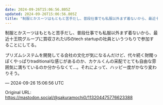 ```yaml
---
date: 2024-09-26T15:06:56.805Z
updated: 2024-09-26T15:06:56.805Z
title: "制服とかスーツはもともと苦手だし、普段仕事でも私服以外まず着ないから、最近十王院[...]"
---
```


<p>制服とかスーツはもともと苦手だし、普段仕事でも私服以外まず着ないから、最近十王院グループに買収されたUSのtech startupの社員というつもりで参加することにしてる。</p><p>プリズムシステムを開発してる会社の文化が気になるんだけど、代々続く財閥っぽくやっぱりtraditionalな感じがあるのか、カケルくんの采配でとても自由な雰囲気に満ちているのか分からなくて…。それによって、ハッピー度がかなり変わりそう。</p>

&mdash; 2024-09-26 15:06:56 UTC

Original URL: https://mastodon.social/@sakuramochi0/113204475776623388
